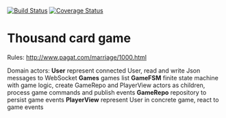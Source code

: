 [![Build Status](https://travis-ci.org/MarcinBurczak/thousand.svg?branch=master)](https://travis-ci.org/MarcinBurczak/thousand)
[![Coverage Status](https://coveralls.io/repos/MarcinBurczak/thousand/badge.png)](https://coveralls.io/r/MarcinBurczak/thousand)

Thousand card game
=====================================
Rules:
http://www.pagat.com/marriage/1000.html

Domain actors:
**User** represent connected User, read and write Json messages to WebSocket
**Games** games list
**GameFSM** finite state machine with game logic, create GameRepo and PlayerView actors as children, process game commands and publish events
**GameRepo** repository to persist game events
**PlayerView** represent User in concrete game, react to game events
